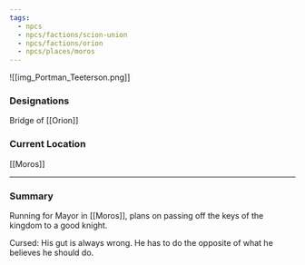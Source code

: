 ```yaml
---
tags:
  - npcs
  - npcs/factions/scion-union
  - npcs/factions/orion
  - npcs/places/moros
---
```

![[img_Portman_Teeterson.png]]

### Designations
Bridge of [[Orion]]

### Current Location
[[Moros]]

___
### Summary
Running for Mayor in [[Moros]], plans on passing off the keys of the kingdom to a good knight.

Cursed: His gut is always wrong. He has to do the opposite of what he believes he should do.



